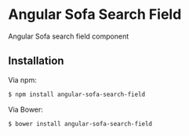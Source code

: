 # Angular Sofa Search Field

Angular Sofa search field component

## Installation

Via npm:

```sh
$ npm install angular-sofa-search-field
```

Via Bower:

```sh
$ bower install angular-sofa-search-field
```

